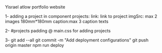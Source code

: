 Yisrael atlow portfolio website

1- adding a project in component projects:
link: link to project
imgSrc: max 2 images 180mm*180mm
caption:max 3 caption texts

2- #projects padding @ main.css for adding projects

3-
git add --all
git commit -m "Add deployment configurations"
git push origin master
npm run deploy